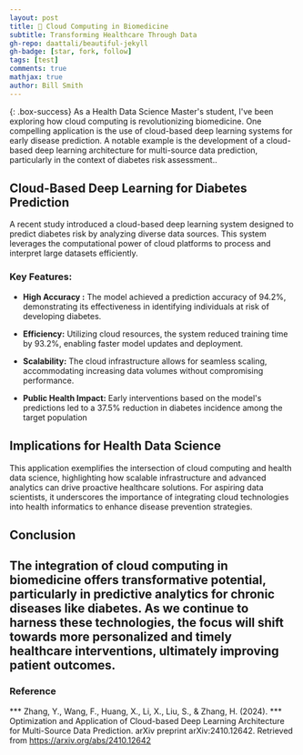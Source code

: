 ```yaml
---
layout: post
title: 🧠 Cloud Computing in Biomedicine 
subtitle: Transforming Healthcare Through Data
gh-repo: daattali/beautiful-jekyll
gh-badge: [star, fork, follow]
tags: [test]
comments: true
mathjax: true
author: Bill Smith
---
```


{: .box-success}
As a Health Data Science Master's student, I've been exploring how cloud computing is revolutionizing biomedicine. One compelling application is the use of cloud-based deep learning systems for early disease prediction. A notable example is the development of a cloud-based deep learning architecture for multi-source data prediction, particularly in the context of diabetes risk assessment..

## Cloud-Based Deep Learning for Diabetes Prediction


A recent study introduced a cloud-based deep learning system designed to predict diabetes risk by analyzing diverse data sources. This system leverages the computational power of cloud platforms to process and interpret large datasets efficiently.

### Key Features:


- **High Accuracy :** The model achieved a prediction accuracy of 94.2%, demonstrating its effectiveness in identifying individuals at risk of developing diabetes.

- **Efficiency:** Utilizing cloud resources, the system reduced training time by 93.2%, enabling faster model updates and deployment.

- **Scalability:** The cloud infrastructure allows for seamless scaling, accommodating increasing data volumes without compromising performance.

- **Public Health Impact:** Early interventions based on the model's predictions led to a 37.5% reduction in diabetes incidence among the target population

## Implications for Health Data Science

This application exemplifies the intersection of cloud computing and health data science, highlighting how scalable infrastructure and advanced analytics can drive proactive healthcare solutions. For aspiring data scientists, it underscores the importance of integrating cloud technologies into health informatics to enhance disease prevention strategies.


## Conclusion

The integration of cloud computing in biomedicine offers transformative potential, particularly in predictive analytics for chronic diseases like diabetes. As we continue to harness these technologies, the focus will shift towards more personalized and timely healthcare interventions, ultimately improving patient outcomes.
---


### Reference
*** Zhang, Y., Wang, F., Huang, X., Li, X., Liu, S., & Zhang, H. (2024). *** Optimization and Application of Cloud-based Deep Learning Architecture for Multi-Source Data Prediction. arXiv preprint arXiv:2410.12642. Retrieved from https://arxiv.org/abs/2410.12642


